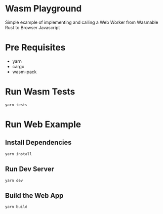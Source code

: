 # Wasm Playground
Simple example of implementing and calling a Web Worker from Wasmable Rust to Browser Javascript

# Pre Requisites
- yarn
- cargo
- wasm-pack

# Run Wasm Tests

`yarn tests`

# Run Web Example

## Install Dependencies

`yarn install`

## Run Dev Server

`yarn dev`

## Build the Web App

`yarn build`
